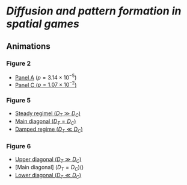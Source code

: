 # *Diffusion and pattern formation in spatial games*

## Animations

### Figure 2

- [Panel A](https://github.com/champagnealexandre/DiffusionPattern/blob/main/anims/fig2/MS20_anim_000003.gif) ($`p=3.14 \times 10^{-5}`$)
- [Panel C ($`p=1.07 \times 10^{-2}`$)](https://github.com/champagnealexandre/DiffusionPattern/blob/main/anims/fig2/MS20_anim_000009.gif)

### Figure 5

- [Steady regimel ($D_T \gg D_C$)]()
- [Main diagonal ($D_T=D_C$)](https://github.com/champagnealexandre/DiffusionPattern/blob/main/anims/fig5/MS02_DC%3D1e-04_DT%3D1e-04_animation.mp4)
- [Damped regime ($D_T \ll D_C$)](https://github.com/champagnealexandre/DiffusionPattern/blob/main/anims/fig5/MS02_DC%3D1e-04_DT%3D1e-07_animation.mp4)

### Figure 6

- [Upper diagonal ($D_T \gg D_C$)](https://github.com/champagnealexandre/DiffusionPattern/blob/main/anims/fig6/MS28_anim_000028.gif)
- [Main diagonal] ($D_T=D_C$)()
- [Lower diagonal ($D_T \ll D_C$)](https://github.com/champagnealexandre/DiffusionPattern/blob/main/anims/fig6/MS28_anim_000082.gif)

